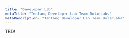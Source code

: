 ```yaml
---
title: "Developer Lab"
metaTitle: "Tentang Developer Lab Team DolanLabs"
metaDescription: "Tentang Developer Lab Team DolanLabs"
---
```


TBD!